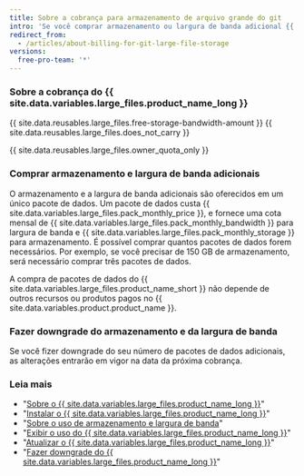 ```yaml
---
title: Sobre a cobrança para armazenamento de arquivo grande do git
intro: 'Se você comprar armazenamento ou largura de banda adicional {{ site.data.variables.large_files.product_name_long }}, sua compra compartilhará a data de cobrança, o método de pagamento e o recibo que já existem na conta.'
redirect_from:
  - /articles/about-billing-for-git-large-file-storage
versions:
  free-pro-team: '*'
---
```


### Sobre a cobrança do {{ site.data.variables.large_files.product_name_long }}

{{ site.data.reusables.large_files.free-storage-bandwidth-amount }} {{ site.data.reusables.large_files.does_not_carry }}

{{ site.data.reusables.large_files.owner_quota_only }}

### Comprar armazenamento e largura de banda adicionais

O armazenamento e a largura de banda adicionais são oferecidos em um único pacote de dados. Um pacote de dados custa {{ site.data.variables.large_files.pack_monthly_price }}, e fornece uma cota mensal de {{ site.data.variables.large_files.pack_monthly_bandwidth }} para largura de banda e {{ site.data.variables.large_files.pack_monthly_storage }} para armazenamento. É possível comprar quantos pacotes de dados forem necessários. Por exemplo, se você precisar de 150 GB de armazenamento, será necessário comprar três pacotes de dados.

A compra de pacotes de dados do {{ site.data.variables.large_files.product_name_short }} não depende de outros recursos ou produtos pagos no {{ site.data.variables.product.product_name }}.

### Fazer downgrade do armazenamento e da largura de banda

Se você fizer downgrade do seu número de pacotes de dados adicionais, as alterações entrarão em vigor na data da próxima cobrança.

### Leia mais

- "[Sobre o {{ site.data.variables.large_files.product_name_long }}](/articles/about-git-large-file-storage)"
- "[Instalar o {{ site.data.variables.large_files.product_name_long }}](/articles/installing-git-large-file-storage)"
- "[Sobre o uso de armazenamento e largura de banda](/articles/about-storage-and-bandwidth-usage)"
- "[Exibir o uso do {{ site.data.variables.large_files.product_name_long }}](/articles/viewing-your-git-large-file-storage-usage)"
- "[Atualizar o {{ site.data.variables.large_files.product_name_long }}](/articles/upgrading-git-large-file-storage)"
- "[Fazer downgrade do {{ site.data.variables.large_files.product_name_long }}](/articles/downgrading-git-large-file-storage)"
